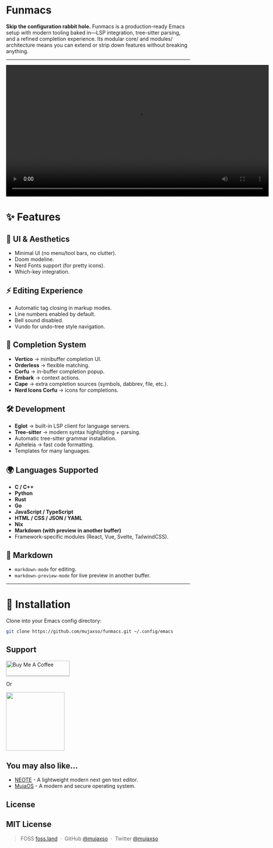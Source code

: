 # Funmacs

**Skip the configuration rabbit hole.** Funmacs is a production-ready Emacs setup with modern tooling baked in—LSP integration, tree-sitter parsing, and a refined completion experience. Its modular core/ and modules/ architecture means you can extend or strip down features without breaking anything.


---

<video src="https://github.com/user-attachments/assets/6aba4bbf-591a-4198-8597-613cb3c01877" controls width="720"></video>

# ✨ Features

## 🎨 UI & Aesthetics
- Minimal UI (no menu/tool bars, no clutter).
- Doom modeline.
- Nerd Fonts support (for pretty icons).
- Which-key integration.

## ⚡ Editing Experience
- Automatic tag closing in markup modes.
- Line numbers enabled by default.
- Bell sound disabled.
- Vundo for undo-tree style navigation.

## 🧩 Completion System
- **Vertico** → minibuffer completion UI.
- **Orderless** → flexible matching.
- **Corfu** → in-buffer completion popup.
- **Embark** → context actions.
- **Cape** → extra completion sources (symbols, dabbrev, file, etc.).
- **Nerd Icons Corfu** → icons for completions.

## 🛠 Development
- **Eglot** → built-in LSP client for language servers.
- **Tree-sitter** → modern syntax highlighting + parsing.
- Automatic tree-sitter grammar installation.
- Apheleia → fast code formatting.
- Templates for many languages.

## 🌍 Languages Supported
- **C / C++**
- **Python**
- **Rust**
- **Go**
- **JavaScript / TypeScript**
- **HTML / CSS / JSON / YAML**
- **Nix**
- **Markdown (with preview in another buffer)**
- Framework-specific modules (React, Vue, Svelte, TailwindCSS).

## 📝 Markdown
- `markdown-mode` for editing.
- `markdown-preview-mode` for live preview in another buffer.

---

# 🚀 Installation

Clone into your Emacs config directory:
```bash
git clone https://github.com/mujaxso/funmacs.git ~/.config/emacs
```

## Support

<a href="https://www.buymeacoffee.com/mujaxso" target="_blank"><img src="https://www.buymeacoffee.com/assets/img/custom_images/purple_img.png" alt="Buy Me A Coffee" style="height: 41px !important;width: 174px !important;box-shadow: 0px 3px 2px 0px rgba(190, 190, 190, 0.5) !important;-webkit-box-shadow: 0px 3px 2px 0px rgba(190, 190, 190, 0.5) !important;" ></a>

<p>Or</p> 

<a href="https://www.patreon.com/mujaxso">
	<img src="https://c5.patreon.com/external/logo/become_a_patron_button@2x.png" width="160">
</a>

## You may also like...

- [NEOTE](https://github.com/mujaxso/neote) - A lightweight modern next gen text editor. 
- [MujaOS](https://github.com/mujaxso/mujaos) - A modern and secure operating system.

## License

MIT License
---

> FOSS [foss.land](https://www.foss.land) &nbsp;&middot;&nbsp;
> GitHub [@mujaxso](https://github.com/mujaxso) &nbsp;&middot;&nbsp;
> Twitter [@mujaxso](https://twitter.com/mujaxso)
